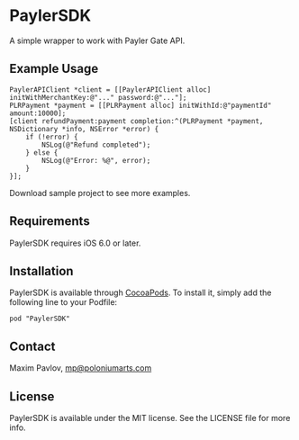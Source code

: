 # PaylerSDK

A simple wrapper to work with Payler Gate API.

## Example Usage

    PaylerAPIClient *client = [[PaylerAPIClient alloc] initWithMerchantKey:@"..." password:@"..."];
    PLRPayment *payment = [[PLRPayment alloc] initWithId:@"paymentId" amount:10000];
    [client refundPayment:payment completion:^(PLRPayment *payment, NSDictionary *info, NSError *error) {
        if (!error) {
            NSLog(@"Refund completed");
        } else {
            NSLog(@"Error: %@", error);
        }
    }];

Download sample project to see more examples.

## Requirements
PaylerSDK requires iOS 6.0 or later.

## Installation

PaylerSDK is available through [CocoaPods](http://cocoapods.org). To install
it, simply add the following line to your Podfile:

    pod "PaylerSDK"

## Contact

Maxim Pavlov, <mp@poloniumarts.com>

## License

PaylerSDK is available under the MIT license. See the LICENSE file for more info.

